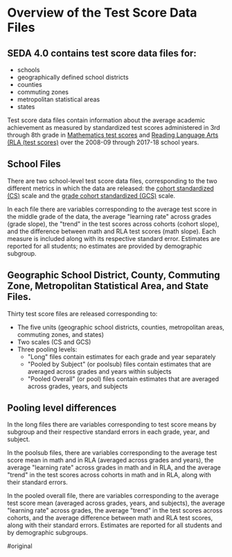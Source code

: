 # Overview of the Test Score Data Files 

## SEDA 4.0 contains test score data files for:
  - schools
 - geographically defined school districts
 - counties
 - commuting zones
 - metropolitan statistical areas
 - states 
 
 Test score data files contain information about the average academic achievement as measured by standardized test scores administered in 3rd through 8th grade in [Mathematics test scores](mathematics_test_scores) and [Reading Language Arts (RLA (test scores)](reading_language_arts_rla_test_scores.md) over the 2008-09 through 2017-18 school years.
 
## School Files 
 There are two school-level test score data files, corresponding to the two different metrics in which the data are released: the [cohort standardized (CS)](cohort_standardized_cs) scale and the [grade cohort standardized (GCS)](grade_cohort_standardized_gcs) scale.
 
 In each file there are variables corresponding to the average test score in the middle grade of the data, the average "learning rate" across grades (grade slope), the "trend" in the test scores across cohorts (cohort slope), and the difference between math and RLA test scores (math slope). Each measure is included along with its respective standard error. Estimates are reported for all students; no estimates are provided by demographic subgroup.
 
## Geographic School District, County, Commuting Zone, Metropolitan Statistical Area, and State Files.
Thirty test score files are released corresponding to:
 - The five units (geographic school districts, counties, metropolitan areas, commuting zones, and states) 
 - Two scales (CS and GCS) 
 - Three pooling levels: 
	 - "Long" files contain estimates for each grade and year separately
	 - "Pooled by Subject" (or poolsub) files contain estimates that are averaged across grades and years within subjects
	 - "Pooled Overall" (or pool) files contain estimates that are averaged across grades, years, and subjects

## Pooling level differences 
In the long files there are variables corresponding to test score means by subgroup and their respective standard errors in each grade, year, and subject. 

In the poolsub files, there are variables corresponding to the average test score mean in math and in RLA (averaged across grades and years), the average "learning rate" across grades in math and in RLA, and the average "trend" in the test scores across cohorts in math and in RLA, along with their standard errors. 

In the pooled overall file, there are variables corresponding to the average test score mean (averaged across grades, years, and subjects), the average "learning rate" across grades, the average "trend" in the test scores across cohorts, and the average difference between math and RLA test scores, along with their standard errors. Estimates are reported for all students and by demographic subgroups.

#original